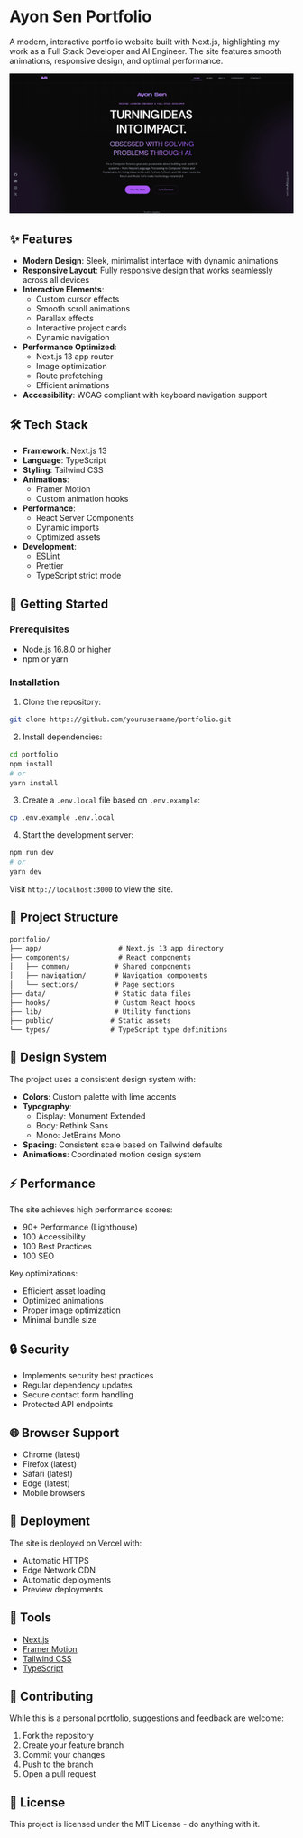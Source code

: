 # Ayon Sen Portfolio


A modern, interactive portfolio website built with Next.js, highlighting my work as a Full Stack Developer and AI Engineer. The site features smooth animations, responsive design, and optimal performance.

![Portfolio Preview](public/fonts/preview.png)

## ✨ Features

- **Modern Design**: Sleek, minimalist interface with dynamic animations
- **Responsive Layout**: Fully responsive design that works seamlessly across all devices
- **Interactive Elements**:
  - Custom cursor effects
  - Smooth scroll animations
  - Parallax effects
  - Interactive project cards
  - Dynamic navigation
- **Performance Optimized**:
  - Next.js 13 app router
  - Image optimization
  - Route prefetching
  - Efficient animations
- **Accessibility**: WCAG compliant with keyboard navigation support

## 🛠 Tech Stack

- **Framework**: Next.js 13
- **Language**: TypeScript
- **Styling**: Tailwind CSS
- **Animations**:
  - Framer Motion
  - Custom animation hooks
- **Performance**:
  - React Server Components
  - Dynamic imports
  - Optimized assets
- **Development**:
  - ESLint
  - Prettier
  - TypeScript strict mode

## 🚀 Getting Started

### Prerequisites

- Node.js 16.8.0 or higher
- npm or yarn

### Installation

1. Clone the repository:

```bash
git clone https://github.com/yourusername/portfolio.git
```

2. Install dependencies:

```bash
cd portfolio
npm install
# or
yarn install
```

3. Create a `.env.local` file based on `.env.example`:

```bash
cp .env.example .env.local
```

4. Start the development server:

```bash
npm run dev
# or
yarn dev
```

Visit `http://localhost:3000` to view the site.

## 📁 Project Structure

```
portfolio/
├── app/                   # Next.js 13 app directory
├── components/            # React components
│   ├── common/           # Shared components
│   ├── navigation/       # Navigation components
│   └── sections/         # Page sections
├── data/                 # Static data files
├── hooks/                # Custom React hooks
├── lib/                  # Utility functions
├── public/              # Static assets
└── types/               # TypeScript type definitions
```

## 🎨 Design System

The project uses a consistent design system with:

- **Colors**: Custom palette with lime accents
- **Typography**:
  - Display: Monument Extended
  - Body: Rethink Sans
  - Mono: JetBrains Mono
- **Spacing**: Consistent scale based on Tailwind defaults
- **Animations**: Coordinated motion design system

## ⚡ Performance

The site achieves high performance scores:

- 90+ Performance (Lighthouse)
- 100 Accessibility
- 100 Best Practices
- 100 SEO

Key optimizations:

- Efficient asset loading
- Optimized animations
- Proper image optimization
- Minimal bundle size

## 🔒 Security

- Implements security best practices
- Regular dependency updates
- Secure contact form handling
- Protected API endpoints

## 🌐 Browser Support

- Chrome (latest)
- Firefox (latest)
- Safari (latest)
- Edge (latest)
- Mobile browsers

## 🚀 Deployment

The site is deployed on Vercel with:

- Automatic HTTPS
- Edge Network CDN
- Automatic deployments
- Preview deployments

## 🙏 Tools

- [Next.js](https://nextjs.org/)
- [Framer Motion](https://www.framer.com/motion/)
- [Tailwind CSS](https://tailwindcss.com/)
- [TypeScript](https://www.typescriptlang.org/)

## 🤝 Contributing

While this is a personal portfolio, suggestions and feedback are welcome:

1. Fork the repository
2. Create your feature branch
3. Commit your changes
4. Push to the branch
5. Open a pull request

## 📝 License

This project is licensed under the MIT License - do anything with it.
